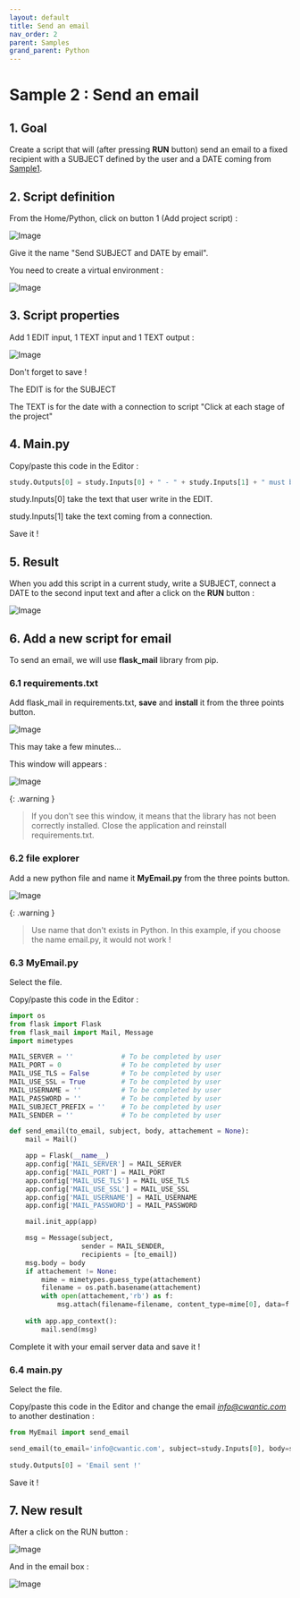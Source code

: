 ```yaml
---
layout: default
title: Send an email
nav_order: 2
parent: Samples
grand_parent: Python
---
```


# Sample 2 : Send an email

## 1. Goal

Create a script that will (after pressing **RUN** button) send an email to a fixed recipient with a SUBJECT defined by the user and a DATE coming from [Sample1](https://documentation.metapiping.com/Python/Samples/datetimefile.html).

## 2. Script definition

From the Home/Python, click on button 1 (Add project script) :

![Image](../../Images/PythonMenu.jpg)

Give it the name "Send SUBJECT and DATE by email".

You need to create a virtual environment :

![Image](../../Images/PythonMenu1.jpg)

## 3. Script properties

Add 1 EDIT input, 1 TEXT input and 1 TEXT output :

![Image](../../Images/PythonSample2_1.jpg)

Don't forget to save !

The EDIT is for the SUBJECT

The TEXT is for the date with a connection to script "Click at each stage of the project"

## 4. Main.py

Copy/paste this code in the Editor :

```python
study.Outputs[0] = study.Inputs[0] + " - " + study.Inputs[1] + " must be sent by email"
```

study.Inputs[0] take the text that user write in the EDIT.

study.Inputs[1] take the text coming from a connection.

Save it !

## 5. Result

When you add this script in a current study, write a SUBJECT, connect a DATE to the second input text and after a click on the **RUN** button :

![Image](../../Images/PythonSample2_2.jpg)

## 6. Add a new script for email

To send an email, we will use **flask_mail** library from pip.

### 6.1 requirements.txt

Add flask_mail in requirements.txt, **save** and **install** it from the three points button.

![Image](../../Images/PythonSample2_3.jpg)

This may take a few minutes...

This window will appears :

![Image](../../Images/PythonSample2_5.jpg)

{: .warning }
> If you don't see this window, it means that the library has not been correctly installed. Close the application and reinstall requirements.txt.

### 6.2 file explorer

Add a new python file and name it **MyEmail.py** from the three points button.

![Image](../../Images/PythonSample2_4.jpg)

{: .warning }
> Use name that don't exists in Python. In this example, if you choose the name email.py, it would not work !

### 6.3 MyEmail.py

Select the file.

Copy/paste this code in the Editor :

```python
import os
from flask import Flask
from flask_mail import Mail, Message
import mimetypes

MAIL_SERVER = ''            # To be completed by user
MAIL_PORT = 0               # To be completed by user
MAIL_USE_TLS = False        # To be completed by user
MAIL_USE_SSL = True         # To be completed by user
MAIL_USERNAME = ''          # To be completed by user
MAIL_PASSWORD = ''          # To be completed by user
MAIL_SUBJECT_PREFIX = ''    # To be completed by user
MAIL_SENDER = ''            # To be completed by user

def send_email(to_email, subject, body, attachement = None):
    mail = Mail()

    app = Flask(__name__)
    app.config['MAIL_SERVER'] = MAIL_SERVER
    app.config['MAIL_PORT'] = MAIL_PORT
    app.config['MAIL_USE_TLS'] = MAIL_USE_TLS
    app.config['MAIL_USE_SSL'] = MAIL_USE_SSL
    app.config['MAIL_USERNAME'] = MAIL_USERNAME
    app.config['MAIL_PASSWORD'] = MAIL_PASSWORD

    mail.init_app(app)

    msg = Message(subject,
                  sender = MAIL_SENDER,
                  recipients = [to_email])            
    msg.body = body
    if attachement != None:
        mime = mimetypes.guess_type(attachement)
        filename = os.path.basename(attachement)
        with open(attachement,'rb') as f:
            msg.attach(filename=filename, content_type=mime[0], data=f.read(), disposition=None, headers=None)
            
    with app.app_context():
        mail.send(msg)
```

Complete it with your email server data and save it !

### 6.4 main.py

Select the file.

Copy/paste this code in the Editor and change the email *info@cwantic.com* to another destination :

```python
from MyEmail import send_email

send_email(to_email='info@cwantic.com', subject=study.Inputs[0], body=study.Inputs[1])
    
study.Outputs[0] = 'Email sent !'
```

Save it !

## 7. New result

 After a click on the RUN button :

![Image](../../Images/PythonSample2_6.jpg)

And in the email box :

![Image](../../Images/PythonSample2_7.jpg)